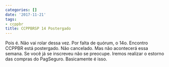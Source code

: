 ```yaml
---
categories: []
date: '2017-11-21'
tags:
- ccppbr
title: CCPPBRSP 14 Postergado
---
```


Pois é. Não vai rolar dessa vez. Por falta de quórum, o 14o. Encontro CCPPBR está postergado. Não cancelado. Mas não acontecerá essa semana. Se você já se inscreveu não se preocupe. Iremos realizar o estorno das compras do PagSeguro. Basicamente é isso.


